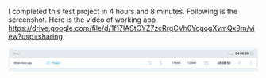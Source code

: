 I completed this test project in 4 hours and 8 minutes. Following is the screenshot.
Here is the video of working app
https://drive.google.com/file/d/1f17lAStCYZ7zcRrgCVh0YcgogXvmQx9m/view?usp=sharing


![Alt text](https://github.com/hamza39460/tik_tok_clone/blob/main/time_t.png "Optional title")
